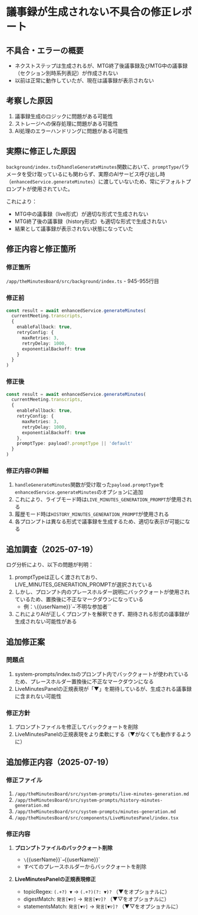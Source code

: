 # 議事録が生成されない不具合の修正レポート

## 不具合・エラーの概要
- ネクストステップは生成されるが、MTG終了後議事録及びMTG中の議事録（セクション別時系列表記）が作成されない
- 以前は正常に動作していたが、現在は議事録が表示されない

## 考察した原因
1. 議事録生成のロジックに問題がある可能性
2. ストレージへの保存処理に問題がある可能性
3. AI処理のエラーハンドリングに問題がある可能性

## 実際に修正した原因
`background/index.ts`の`handleGenerateMinutes`関数において、`promptType`パラメータを受け取っているにも関わらず、実際のAIサービス呼び出し時（`enhancedService.generateMinutes`）に渡していないため、常にデフォルトプロンプトが使用されていた。

これにより：
- MTG中の議事録（live形式）が適切な形式で生成されない
- MTG終了後の議事録（history形式）も適切な形式で生成されない
- 結果として議事録が表示されない状態になっていた

## 修正内容と修正箇所

### 修正箇所
`/app/theMinutesBoard/src/background/index.ts` - 945-955行目

### 修正前
```typescript
const result = await enhancedService.generateMinutes(
  currentMeeting.transcripts,
  {
    enableFallback: true,
    retryConfig: {
      maxRetries: 3,
      retryDelay: 1000,
      exponentialBackoff: true
    }
  }
)
```

### 修正後
```typescript
const result = await enhancedService.generateMinutes(
  currentMeeting.transcripts,
  {
    enableFallback: true,
    retryConfig: {
      maxRetries: 3,
      retryDelay: 1000,
      exponentialBackoff: true
    },
    promptType: payload?.promptType || 'default'
  }
)
```

### 修正内容の詳細
1. `handleGenerateMinutes`関数が受け取った`payload.promptType`を`enhancedService.generateMinutes`のオプションに追加
2. これにより、ライブモード時は`LIVE_MINUTES_GENERATION_PROMPT`が使用される
3. 履歴モード時は`HISTORY_MINUTES_GENERATION_PROMPT`が使用される
4. 各プロンプトは異なる形式で議事録を生成するため、適切な表示が可能になる

## 追加調査（2025-07-19）

ログ分析により、以下の問題が判明：
1. promptTypeは正しく渡されており、LIVE_MINUTES_GENERATION_PROMPTが選択されている
2. しかし、プロンプト内のプレースホルダー説明にバッククォートが使用されているため、置換後に不正なマークダウンになっている
   - 例：`\`{{userName}}\`` → `\`不明な参加者\``
3. これによりAIが正しくプロンプトを解釈できず、期待される形式の議事録が生成されない可能性がある

## 追加修正案

### 問題点
1. system-prompts/index.tsのプロンプト内でバッククォートが使われているため、プレースホルダー置換後に不正なマークダウンになる
2. LiveMinutesPanelの正規表現が「▼」を期待しているが、生成される議事録に含まれない可能性

### 修正方針
1. プロンプトファイルを修正してバッククォートを削除
2. LiveMinutesPanelの正規表現をより柔軟にする（▼がなくても動作するように）

## 追加修正内容（2025-07-19）

### 修正ファイル
1. `/app/theMinutesBoard/src/system-prompts/live-minutes-generation.md`
2. `/app/theMinutesBoard/src/system-prompts/history-minutes-generation.md`
3. `/app/theMinutesBoard/src/system-prompts/minutes-generation.md`
4. `/app/theMinutesBoard/src/components/LiveMinutesPanel/index.tsx`

### 修正内容
1. **プロンプトファイルのバッククォート削除**
   - `\`{{userName}}\`` → `{{userName}}`
   - すべてのプレースホルダーからバッククォートを削除

2. **LiveMinutesPanelの正規表現修正**
   - topicRegex: `(.+?) ▼` → `(.+?)(?: ▼)?` （▼をオプショナルに）
   - digestMatch: `発言[▼▽]` → `発言[▼▽]?` （▼▽をオプショナルに）
   - statementsMatch: `発言[▼▽]` → `発言[▼▽]?` （▼▽をオプショナルに）
